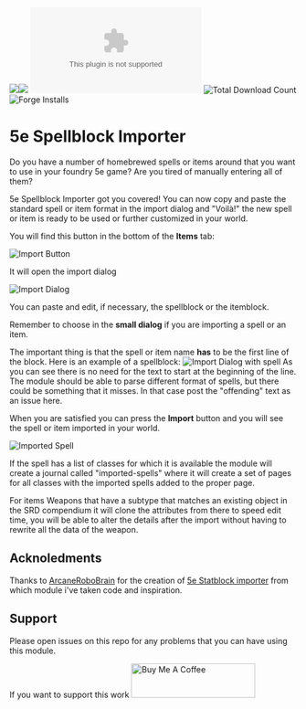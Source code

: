 ![](https://img.shields.io/badge/Foundry-v10-informational)![](https://img.shields.io/badge/Foundry-v13-informational)
![Latest Release Download Count](https://img.shields.io/github/downloads/gioppoluca/5e-spellblock-importer/latest/module.zip)
![Total Download Count](https://img.shields.io/github/downloads/gioppoluca/5e-spellblock-importer/total?color=d1b124&label=Total%20Download)
![Forge Installs](https://img.shields.io/badge/dynamic/json?label=Forge%20Installs&query=package.installs&suffix=%25&url=https%3A%2F%2Fforge-vtt.com%2Fapi%2Fbazaar%2Fpackage%2F5e-spellblock-importer&colorB=4aa94a)

# 5e Spellblock Importer

Do you have a number of homebrewed spells or items around that you want to use in your foundry 5e game?  Are you tired of manually entering all of them?

5e Spellblock Importer got you covered! You can now copy and paste the standard spell or item format in the import dialog and "Voilà!" the new spell or item is ready to be used or further customized in your world.

You will find this button in the bottom of the **Items** tab:

![Import Button](doc/item-button.png)

It will open the import dialog

![Import Dialog](doc/import-dialog.png)

You can paste and edit, if necessary, the spellblock or the itemblock.

Remember to choose in the **small dialog** if you are importing a spell or an item.

The important thing is that the spell or item name **has** to be the first line of the block.
Here is an example of a spellblock:
![Import Dialog with spell](doc/import-dialog-spell.png)
As you can see there is no need for the text to start at the beginning of the line.
The module should be able to parse different format of spells, but there could be something that it misses. In that case post the "offending" text as an issue here.

When you are satisfied you can press the **Import** button and you will see the spell or item imported in your world.

![Imported Spell](doc/imported-spell.png)

If the spell has a list of classes for which it is available the module will create a journal called "imported-spells" where it will create a set of pages for all classes with the imported spells added to the proper page.

For items Weapons that have a subtype that matches an existing object in the SRD compendium it will clone the attributes from there to speed edit time, you will be able to alter the details after the import without having to rewrite all the data of the weapon.

## Acknoledments
Thanks to [ArcaneRoboBrain](https://foundryvtt.com/community/arcanerobobrain) for the creation of [5e Statblock importer](https://foundryvtt.com/packages/5e-statblock-importer) from which module i've taken code and inspiration.

## Support
Please open issues on this repo for any problems that you can have using this module.

If you want to support this work 
<a href="https://www.buymeacoffee.com/lucagioppo" target="_blank"><img src="https://cdn.buymeacoffee.com/buttons/v2/default-yellow.png" alt="Buy Me A Coffee" style="height: 60px !important;width: 217px !important;" ></a>
